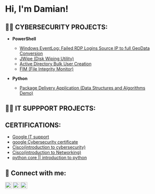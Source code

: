 <h1>Hi, I'm Damian! 

<h2>👨‍💻 CYBERSECURITY PROJECTS:</h2>

- <b>PowerShell</b>
  - [Windows EventLog: Failed RDP Logins Source IP to full GeoData Conversion](https://github.com/Sentinel-Lab)
  - [JWipe (Disk Wiping Utility)](https://github.com/Jwipe.PowerShell)
  - [Active Directory Bulk User Creation](https://github.com/AD_PS)
  - [FIM (File Integrity Monitor)](https://github.com/PowerShell-Integrity-FIM)

- <b>Python</b>
  - [Package Delivery Application (Data Structures and Algorithms Demo)](https://github.com/joshmadakor1/Package-Delivery-Pathfinding-Algorithm)
 

<h2>👨‍💻 IT SUPPPORT PROJECTS:</h2>

<h2> CERTIFICATIONS:</h2>

- [Google IT support](https://www.coursera.org/account/accomplishments/specialization/certificate/2LG5PG45JRUV)
- [google Cybersecurity certificate](https://www.coursera.org/account/accomplishments/certificate/E4Y5CRJ5XDX5)
- [Cisco(introduction to cybersecurity)](https://www.credly.com/badges/9c0540bb-346d-4cd9-90f4-297960a735a6?source=linked_in_profile)
- [Cisco(introduction to Networking)](https://www.credly.com/badges/5f05940b-951d-48d3-89e8-d7fd94aa1355?source=linked_in_profile)
- [python core || introduction to python](https://www.sololearn.com/certificates/course/en/9397401/1073/landscape/png)



<h2> 🤳 Connect with me:</h2>

[<img align="left" alt="JoshMadakor | YouTube" width="22px" src="https://cdn.jsdelivr.net/npm/simple-icons@v3/icons/youtube.svg" />][youtube]
[<img align="left" alt="JoshMadakor | Twitter" width="22px" src="https://cdn.jsdelivr.net/npm/simple-icons@v3/icons/twitter.svg" />][twitter]
[<img align="left" alt="JoshMadakor | LinkedIn" width="22px" src="https://cdn.jsdelivr.net/npm/simple-icons@v3/icons/linkedin.svg" />][linkedin]


[twitter]: https://twitter.com/mutisya_damian
[youtube]: https://www.youtube.com/@254FIXER
[linkedin]: www.linkedin.com/in/damian-mutisya-94291b17

<!--
**joshmadakor1/joshmadakor1** is a ✨ _special_ ✨ repository because its `README.md` (this file) appears on your GitHub profile.

Here are some ideas to get you started:

- 🔭 I’m currently working on ...
- 🌱 I’m currently learning ...
- 👯 I’m looking to collaborate on ...
- 🤔 I’m looking for help with ...
- 💬 Ask me about ...
- 📫 How to reach me: ...
- 😄 Pronouns: ...
- ⚡ Fun fact: ...
-->
